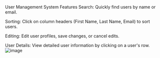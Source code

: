 User Management System
Features
Search: Quickly find users by name or email.

Sorting: Click on column headers (First Name, Last Name, Email) to sort users.

Editing: Edit user profiles, save changes, or cancel edits.

User Details: View detailed user information by clicking on a user's row.
![image](https://github.com/pavitrakumargupta/userlist/assets/88044814/db4e4479-04bd-461b-9136-9481d92ebb6b)

